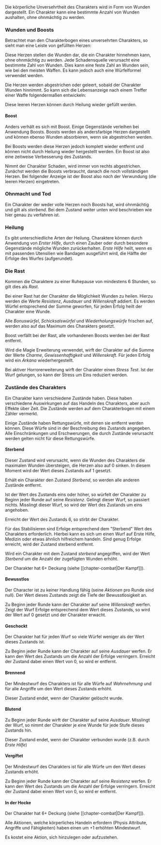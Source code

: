 Die körperliche Unversehrtheit des Charakters wird in Form von Wunden dargestellt. Ein Charakter kann eine bestimmte Anzahl von Wunden aushalten, ohne ohnmächtig zu werden. 

### Wunden und Boosts

Betrachtet man den Charakterbogen eines unversehrten Charakters, so sieht man eine Leiste von gefüllten Herzen:

<i class="fas fa-heart fa-2x text-danger"></i>
<i class="fas fa-heart fa-2x text-danger"></i>
<i class="fas fa-heart fa-2x text-danger"></i>
<i class="fas fa-heart fa-2x text-danger"></i>
<i class="fas fa-heart fa-2x text-danger"></i>
<i class="fas fa-heart fa-2x text-danger"></i>

Diese Herzen stellen die Wunden dar, die ein Charakter hinnehmen kann, ohne ohnmächtig zu werden. Jede Schadensquelle verursacht eine bestimmte Zahl von Wunden. Dies kann eine feste Zahl an Wunden sein, wie bei den meisten Waffen. Es kann jedoch auch eine Würfelformel verwendet werden. 

Die Herzen werden abgestrichen oder geleert, sobald der Charakter Wunden hinnimmt. So kann sich die Lebensanzeige nach einem Treffer einer Waffe folgendermaßen entwickeln:

<i class="fas fa-heart fa-2x text-danger"></i>
<i class="fas fa-heart fa-2x text-danger"></i>
<i class="fas fa-heart fa-2x text-danger"></i>
<i class="fas fa-heart fa-2x text-danger"></i>
<i class="far fa-heart fa-2x text-danger"></i>
<i class="far fa-heart fa-2x text-danger"></i>

Diese leeren Herzen können durch Heilung wieder gefüllt werden. 

#### Boost

Anders verhält es sich mit Boost. Einige Gegenstände verleihen bei Anwendung Boosts. Boosts werden als andersfarbige Herzen dargestellt und können ebenso Wunden absorbieren, wenn sie abgestrichen werden. 

Bei Boosts werden diese Herzen jedoch komplett wieder entfernt und können nicht durch Heilung wieder hergestellt werden. Ein Boost ist also eine zeitweise Verbesserung des Zustands.

Nimmt der Charakter Schaden, wird immer von rechts abgestrichen. Zunächst werden die Boosts verbraucht, danach die noch vollständigen Herzen. Bei folgender Anzeige ist der Boost also *nach* der Verwundung (die leeren Herzen) eingetreten.

<i class="fas fa-heart fa-2x text-danger"></i>
<i class="fas fa-heart fa-2x text-danger"></i>
<i class="far fa-heart fa-2x text-danger"></i>
<i class="fas fa-heart fa-2x text-info"></i>
<i class="fas fa-heart fa-2x text-info"></i>
<i class="fas fa-heart fa-2x text-info"></i>

### Ohnmacht und Tod

Ein Charakter der weder volle Herzen noch Boosts hat, wird ohnmächtig und gilt als *sterbend*. Bei dem Zustand weiter unten wird beschrieben wie hier genau zu verfahren ist.

### Heilung

Es gibt unterschiedliche Arten der Heilung. Charaktere können durch Anwendung von *Erster Hilfe*, durch einen Zauber oder durch besondere Gegenstände mögliche Wunden zurückerhalten. *Erste Hilfe* heilt, wenn es mit passenden Utensilien wie Bandagen ausgeführt wird, die Hälfte der Erfolge des Wurfes (aufgerundet).


### Die Rast

Kommen die Charaktere zu einer Ruhepause von mindestens 6 Stunden, so gilt dies als *Rast*.

Bei einer Rast hat der Charakter die Möglichkeit Wunden zu heilen. Hierzu werden die Werte *Resistenz*, *Ausdauer* und *Willenskraft* addiert. Es werden Würfel entsprechend der Summe geworfen, für jeden Erfolg heilt der Charakter eine Wunde.

Alle *Bonuswürfel*, *Schicksalswürfel* und *Wiederholungswürfe* frischen auf, werden also auf das Maximum des Charakters gesetzt.

Boost verfällt bei der Rast, alle vorhandenen Boosts werden bei der Rast entfernt.

Wird die Magie Erweiterung verwendet, wirft der Charakter auf die Summe der Werte *Charme*, *Gewissenhaftigkeit* und *Willenskraft*. Für jeden Erfolg wird ein *Arkana* wiederhergestellt.

Bei aktiver Horrorerweiterung wirft der Charakter einen *Stress Test*. Ist der Wurf gelungen, so kann der Stress um Eins reduziert werden.

### Zustände des Charakters

Ein Charakter kann verschiedene Zustände haben. Diese haben verschiedene Auswirkungen auf das Handeln des Charakters, aber auch Effekte über Zeit. Die Zustände werden auf dem Charakterbogen mit einem Zähler vermerkt.

Einige Zustände haben Rettungswürfe, mit denen sie entfernt werden können. Diese Würfe sind in der Beschreibung des Zustands angegeben. Alle Einschränkungen und Erschwerungen, die durch Zustände verursacht werden gelten nicht für diese Rettungswürfe.

#### Sterbend

Dieser Zustand wird verursacht, wenn die Wunden des Charakters die maximalen Wunden übersteigen, die Herzen also auf 0 sinken. In diesem Moment wird der Wert dieses Zustands auf 1 gesetzt.

Erhält ein Charakter den Zustand *Sterbend*, so werden alle anderen Zustände entfernt.

Ist der Wert des Zustands eins oder höher, so würfelt der Charakter zu Beginn jeder Runde auf seine *Resistenz*. Gelingt dieser Wurf, so passiert nichts. Misslingt dieser Wurf, so wird der Wert des Zustands um eins angehoben.

Erreicht der Wert des Zustands 6, so stirbt der Charakter.

Für das Stabilisieren sind Erfolge entsprechend dem "Sterbend" Wert des Charakters erforderlich. Hierbei kann es sich um einen Wurf auf Erste Hilfe, Medizin oder etwas ähnlich hilfreichem handeln. Sind genug Erfolge erreicht, wird der Zustand sterbend entfernt.

Wird ein Charakter mit dem Zustand *sterbend* angegriffen, wird der Wert *Sterbend* um die Anzahl der zugefügten Wunden erhöht.

Der Charakter hat 6+ Deckung (siehe [[chapter-combat|Der Kampf]]).


#### Bewusstlos

Der Character ist zu keiner Handlung fähig (seine *Aktionen* pro Runde sind null). Der Wert dieses Zustands zeigt die Tiefe der Bewusstlosigkeit an.

Zu Beginn jeder Runde kann der Charakter auf seine *Willenskraft* werfen. Zeigt der Wurf Erfolge entsprechend dem Wert dieses Zustands, so wird der Wert auf 0 gesetzt und der Charakter erwacht.

#### Geschockt

Der Charakter hat für jeden Wurf so viele Würfel weniger als der Wert dieses Zustands ist.

Zu Beginn jeder Runde kann der Charakter auf seine *Ausdauer* werfen. Er kann den Wert des Zustands um die Anzahl der Erfolge verringern. Erreicht der Zustand dabei einen Wert von 0, so wird er entfernt.

#### Brennend

Der Mindestwurf des Charakters ist für alle Würfe auf *Wahrnehmung* und für alle Angriffe um den Wert dieses Zustands erhöht.

Dieser Zustand endet, wenn der Charakter gelöscht wurde.

#### Blutend

Zu Beginn jeder Runde wirft der Charakter auf seine *Ausdauer*. Misslingt der Wurf, so nimmt der Charakter je eine Wunde für jede Stufe dieses Zustands hin.

Dieser Zustand endet, wenn der Charakter verbunden wurde (z.B. durch *Erste Hilfe*)

#### Vergiftet

Der Mindestwurf des Charakters ist für alle Würfe um den Wert dieses Zustands erhöht.

Zu Beginn jeder Runde kann der Charakter auf seine *Resistenz* werfen. Er kann den Wert des Zustands um die Anzahl der Erfolge verringern. Erreicht der Zustand dabei einen Wert von 0, so wird er entfernt.

#### In der Hocke

Der Charakter hat 6+ Deckung (siehe [[chapter-combat|Der Kampf]]).

Alle Aktionen, welche körperliches Handeln erfordern (Physis Attribute, Angriffe und Fähigkeiten) haben einen um +1 erhöhten Mindestwurf.

Es kostet eine Aktion, sich hinzulegen oder aufzustehen.
